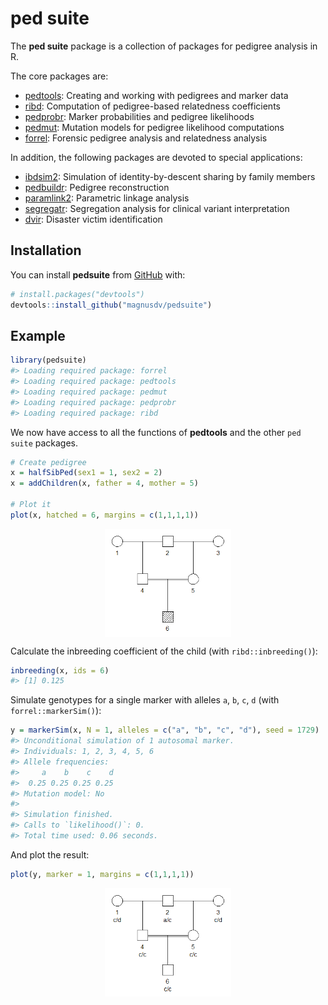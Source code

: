 
<!-- README.md is generated from README.Rmd. Please edit that file -->

# ped suite

<!-- badges: start -->
<!-- badges: end -->

The **ped suite** package is a collection of packages for pedigree
analysis in R.

The core packages are:

-   [pedtools](https://github.com/magnusdv/pedtools): Creating and
    working with pedigrees and marker data
-   [ribd](https://github.com/magnusdv/ribd): Computation of
    pedigree-based relatedness coefficients
-   [pedprobr](https://github.com/magnusdv/pedprobr): Marker
    probabilities and pedigree likelihoods
-   [pedmut](https://github.com/magnusdv/pedmut): Mutation models for
    pedigree likelihood computations
-   [forrel](https://github.com/magnusdv/forrel): Forensic pedigree
    analysis and relatedness analysis

In addition, the following packages are devoted to special applications:

-   [ibdsim2](https://github.com/magnusdv/ibdsim2): Simulation of
    identity-by-descent sharing by family members
-   [pedbuildr](https://github.com/magnusdv/pedbuildr): Pedigree
    reconstruction
-   [paramlink2](https://github.com/magnusdv/paramlink2): Parametric
    linkage analysis
-   [segregatr](https://github.com/magnusdv/segregatr): Segregation
    analysis for clinical variant interpretation
-   [dvir](https://github.com/thoree/dvir): Disaster victim
    identification

## Installation

You can install **pedsuite** from
[GitHub](https://github.com/magnusdv/pedsuite) with:

``` r
# install.packages("devtools")
devtools::install_github("magnusdv/pedsuite")
```

## Example

``` r
library(pedsuite)
#> Loading required package: forrel
#> Loading required package: pedtools
#> Loading required package: pedmut
#> Loading required package: pedprobr
#> Loading required package: ribd
```

We now have access to all the functions of **pedtools** and the other
`ped suite` packages.

``` r
# Create pedigree
x = halfSibPed(sex1 = 1, sex2 = 2)
x = addChildren(x, father = 4, mother = 5)

# Plot it
plot(x, hatched = 6, margins = c(1,1,1,1))
```

<img src="man/figures/README-ex-ped-1.png" width="40%" style="display: block; margin: auto;" />

Calculate the inbreeding coefficient of the child (with
`ribd::inbreeding()`):

``` r
inbreeding(x, ids = 6)
#> [1] 0.125
```

Simulate genotypes for a single marker with alleles `a`, `b`, `c`, `d`
(with `forrel::markerSim()`):

``` r
y = markerSim(x, N = 1, alleles = c("a", "b", "c", "d"), seed = 1729)
#> Unconditional simulation of 1 autosomal marker.
#> Individuals: 1, 2, 3, 4, 5, 6
#> Allele frequencies:
#>     a    b    c    d
#>  0.25 0.25 0.25 0.25
#> Mutation model: No 
#> 
#> Simulation finished.
#> Calls to `likelihood()`: 0.
#> Total time used: 0.06 seconds.
```

And plot the result:

``` r
plot(y, marker = 1, margins = c(1,1,1,1))
```

<img src="man/figures/README-ex-ped-2-1.png" width="40%" style="display: block; margin: auto;" />
